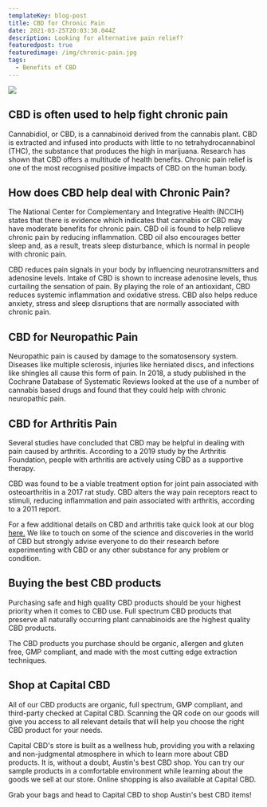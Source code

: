 ```yaml
---
templateKey: blog-post
title: CBD for Chronic Pain
date: 2021-03-25T20:03:30.044Z
description: Looking for alternative pain relief?
featuredpost: true
featuredimage: /img/chronic-pain.jpg
tags:
  - Benefits of CBD
---
```

![](/img/natural-pain-relief.jpg)

## CBD is often used to help fight chronic pain

Cannabidiol, or CBD, is a cannabinoid derived from the cannabis plant.  CBD is extracted and infused into products with little to no tetrahydrocannabinol (THC), the substance that produces the high in marijuana.  Research has shown that CBD offers a multitude of health benefits.  Chronic pain relief is one of the most recognised positive impacts of CBD on the human body.

## How does CBD help deal with Chronic Pain?

The National Center for Complementary and Integrative Health (NCCIH) states that there is evidence which indicates that cannabis or CBD may have moderate benefits for chronic pain.  CBD oil is found to help relieve chronic pain by reducing inflammation.  CBD oil also encourages better sleep and, as a result, treats sleep disturbance, which is normal in people with chronic pain.

CBD reduces pain signals in your body by influencing neurotransmitters and adenosine levels.  Intake of CBD is shown to increase adenosine levels, thus curtailing the sensation of pain.  By playing the role of an antioxidant, CBD reduces systemic inflammation and oxidative stress.  CBD also helps reduce anxiety, stress and sleep disruptions that are normally associated with chronic pain. 


## CBD for Neuropathic Pain 

Neuropathic pain is caused by damage to the somatosensory system.  Diseases like multiple sclerosis, injuries like herniated discs, and infections like shingles all cause this form of pain.  In 2018, a study published in the Cochrane Database of Systematic Reviews looked at the use of a number of cannabis based drugs and found that they could help with chronic neuropathic pain.

## CBD for Arthritis Pain

Several studies have concluded that CBD may be helpful in dealing with pain caused by arthritis. According to a 2019 study by the Arthritis Foundation, people with arthritis are actively using CBD as a supportive therapy.

CBD was found to be a viable treatment option for joint pain associated with osteoarthritis in a 2017 rat study.  CBD alters the way pain receptors react to stimuli, reducing inflammation and pain associated with arthritis, according to a 2011 report.

For a few additional details on CBD and arthritis take quick look at our blog[ here.](https://capitalamericanshaman.com/blog/cbd-and-arthritis/)  We like to touch on some of the science and discoveries in the world of CBD but strongly advise everyone to do their research before experimenting with CBD or any other substance for any problem or condition.

## Buying the best CBD products

Purchasing safe and high quality CBD products should be your highest priority when it comes to CBD use.  Full spectrum CBD products that preserve all naturally occurring plant cannabinoids are the highest quality CBD products.

The CBD products you purchase should be organic, allergen and gluten free, GMP compliant, and made with the most cutting edge extraction techniques.

## Shop at Capital CBD

All of our CBD products are organic, full spectrum, GMP compliant, and third-party checked at Capital CBD.  Scanning the QR code on our goods will give you access to all relevant details that will help you choose the right CBD product for your needs.

Capital CBD's store is built as a wellness hub, providing you with a relaxing and non-judgmental atmosphere in which to learn more about CBD products.  It is, without a doubt, Austin's best CBD shop. You can try our sample products in a comfortable environment while learning about the goods we sell at our store.  Online shopping is also available at Capital CBD.

Grab your bags and head to Capital CBD to shop Austin's best CBD items!